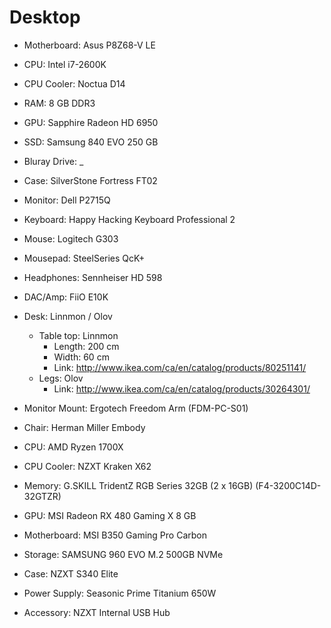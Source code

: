 # Desktop

- Motherboard: Asus P8Z68-V LE
- CPU: Intel i7-2600K
- CPU Cooler: Noctua D14
- RAM: 8 GB DDR3
- GPU: Sapphire Radeon HD 6950
- SSD: Samsung 840 EVO 250 GB
- Bluray Drive: _
- Case: SilverStone Fortress FT02

- Monitor: Dell P2715Q
- Keyboard: Happy Hacking Keyboard Professional 2
- Mouse: Logitech G303
- Mousepad: SteelSeries QcK+

- Headphones: Sennheiser HD 598
- DAC/Amp: FiiO E10K

- Desk: Linnmon / Olov
  - Table top: Linnmon
    - Length: 200 cm
    - Width: 60 cm
    - Link: http://www.ikea.com/ca/en/catalog/products/80251141/
  - Legs: Olov
    - Link: http://www.ikea.com/ca/en/catalog/products/30264301/
- Monitor Mount: Ergotech Freedom Arm (FDM-PC-S01)

- Chair: Herman Miller Embody



- CPU: AMD Ryzen 1700X
- CPU Cooler: NZXT Kraken X62
- Memory: G.SKILL TridentZ RGB Series 32GB (2 x 16GB) (F4-3200C14D-32GTZR)
- GPU: MSI Radeon RX 480 Gaming X 8 GB
- Motherboard: MSI B350 Gaming Pro Carbon
- Storage: SAMSUNG 960 EVO M.2 500GB NVMe
- Case: NZXT S340 Elite
- Power Supply: Seasonic Prime Titanium 650W
- Accessory: NZXT Internal USB Hub
